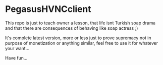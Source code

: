 # PegasusHVNCclient
This repo is just to teach owner a lesson, that life isnt Turkish soap drama and that there are consequences of behaving like soap actress ;)

It's complete latest version, more or less just to prove supremacy not in purpose of monetization or anything similar, feel free to use it for whatever your want...

Have fun...
